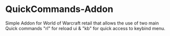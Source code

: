 # QuickCommands-Addon
Simple Addon for World of Warcraft retail that allows the use of two main Quick commands "rl" for reload ui &amp; "kb" for quick access to keybind menu.
